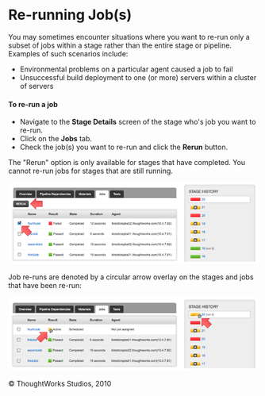 
 

Re-running Job(s)<!-- {.collapsible-heading onclick="toggleCollapse($(this));"} -->
=================

You may sometimes encounter situations where you want to re-run only a
subset of jobs within a stage rather than the entire stage or pipeline.
Examples of such scenarios include:

-   Environmental problems on a particular agent caused a job to fail
-   Unsuccessful build deployment to one (or more) servers within a
    cluster of servers

#### To re-run a job<!-- {.collapsible-heading onclick="toggleCollapse($(this));"} -->

-   Navigate to the **Stage Details** screen of the stage who's job you
    want to re-run.
-   Click on the **Jobs** tab.
-   Check the job(s) you want to re-run and click the **Rerun** button.

The "Rerun" option is only available for stages that have completed. You
cannot re-run jobs for stages that are still running.

![](../resources/images/cruise/stage_details_pre_job_rerun.png)

Job re-runs are denoted by a circular arrow overlay on the stages and
jobs that have been re-run:

![](../resources/images/cruise/stage_details_post_job_rerun.png)





© ThoughtWorks Studios, 2010


